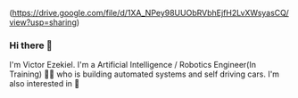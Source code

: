 (https://drive.google.com/file/d/1XA_NPey98UUObRVbhEjfH2LvXWsyasCQ/view?usp=sharing)
### Hi there 👋

I'm Victor Ezekiel. I'm a Artificial Intelligence / Robotics Engineer(In Training) 👨‍💻 who is building automated systems and self driving cars. I'm also interested in 🤖
<!--
**ibkvictor/ibkvictor** is a ✨ _special_ ✨ repository because its `README.md` (this file) appears on your GitHub profile.

Here are some ideas to get you started:

- 🔭 I’m currently working on a emotion detector in javascript
- 🌱 I’m currently learning Machine Learning and Robotics
- 🤔 I’m looking for help with projects involving the use of machine learning or artificial intelligence
- 💬 Ask me about tech, sports,and music
- 📫 How to reach me: eze99victor@gmail.com or https://www.linkedin.com/in/victorezekiel
- 😄 Pronouns: he/him
- ⚡ Languages: Python, Java,and Javascript 
